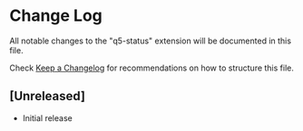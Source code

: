 # Change Log
All notable changes to the "q5-status" extension will be documented in this file.

Check [Keep a Changelog](http://keepachangelog.com/) for recommendations on how to structure this file.

## [Unreleased]
- Initial release